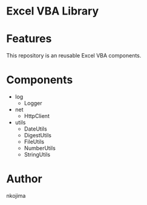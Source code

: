 # Excel VBA Library

# Features
This repository is an reusable Excel VBA components.

# Components

- log
  - Logger
- net
  - HttpClient
- utils
  - DateUtils
  - DigestUtils
  - FileUtils
  - NumberUtils
  - StringUtils

# Author
nkojima